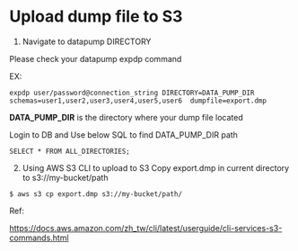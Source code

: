 # Upload dump file to S3


1. Navigate to datapump DIRECTORY

  Please check your datapump expdp command

EX:
```
expdp user/password@connection_string DIRECTORY=DATA_PUMP_DIR schemas=user1,user2,user3,user4,user5,user6  dumpfile=export.dmp
```
**DATA_PUMP_DIR** is the directory where your dump file located

Login to DB and Use below SQL to find DATA_PUMP_DIR path
```
SELECT * FROM ALL_DIRECTORIES;
```

2. Using AWS S3 CLI to upload to S3
Copy export.dmp in current directory to s3://my-bucket/path
```
$ aws s3 cp export.dmp s3://my-bucket/path/
```
Ref:

https://docs.aws.amazon.com/zh_tw/cli/latest/userguide/cli-services-s3-commands.html
